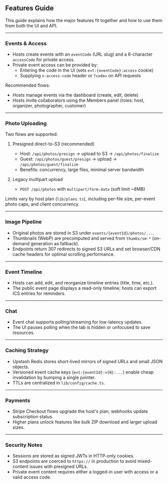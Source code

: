 ## Features Guide

This guide explains how the major features fit together and how to use them from both the UI and API.

---

### Events & Access

- Hosts create events with an `eventCode` (URL slug) and a 6-character `accessCode` for private access.
- Private event access can be provided by:
  - Entering the code in the UI (sets `evt:{eventCode}:access` cookie)
  - Supplying `x-access-code` header or `?code=` on API requests

Recommended flows:
- Hosts manage events via the dashboard (create, edit, delete)
- Hosts invite collaborators using the Members panel (roles: host, organizer, photographer, customer)

---

### Photo Uploading

Two flows are supported:

1) Presigned direct-to-S3 (recommended)
   - Host: `/api/photos/presign` -> upload to S3 -> `/api/photos/finalize`
   - Guest: `/api/photos/guest/presign` -> upload -> `/api/photos/guest/finalize`
   - Benefits: concurrency, large files, minimal server bandwidth

2) Legacy multipart upload
   - `POST /api/photos` with `multipart/form-data` (soft limit ~8MB)

Limits vary by host plan (`lib/plans.ts`), including per-file size, per-event photo caps, and client concurrency.

---

### Image Pipeline

- Original photos are stored in S3 under `events/{eventId}/photos/...`.
- Thumbnails (WebP) are precomputed and served from `thumbs/sm-*` (on-demand generation as fallback).
- Endpoints return 307 redirects to signed S3 URLs and set browser/CDN cache headers for optimal scrolling performance.

---

### Event Timeline

- Hosts can add, edit, and reorganize timeline entries (title, time, etc.).
- The public event page displays a read-only timeline; hosts can export ICS entries for reminders.

---

### Chat

- Event chat supports polling/streaming for low-latency updates.
- The UI pauses polling when the tab is hidden or unfocused to save resources.

---

### Caching Strategy

- Upstash Redis stores short-lived mirrors of signed URLs and small JSON objects.
- Versioned event cache keys (`evt:{eventId}:v{N}:...`) enable cheap invalidation by bumping a single pointer.
- TTLs are centralized in `lib/config/cache.ts`.

---

### Payments

- Stripe Checkout flows upgrade the host's plan; webhooks update subscription status.
- Higher plans unlock features like bulk ZIP download and larger upload sizes.

---

### Security Notes

- Sessions are stored as signed JWTs in HTTP-only cookies.
- S3 endpoints are coerced to `https://` in production to avoid mixed-content issues with presigned URLs.
- Private event content requires either a logged-in user with access or a valid access code.

